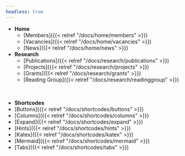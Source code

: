 ```yaml
---
headless: true
---
```


- **Home**
  - [Members]({{< relref "/docs/home/members" >}}) 
  - [Vacancies]({{< relref "/docs/home/vacancies" >}}) 
  - [News]({{< relref "/docs/home/news" >}}) 
- **Research**
  - [Publications]({{< relref "/docs/research/publications" >}}) 
  - [Projects]({{< relref "/docs/research/projects" >}}) 
  - [Grants]({{< relref "/docs/research/grants" >}})
  - [Reading Group]({{< relref "/docs/research/readinggroup" >}})
<br />

- **Shortcodes**
- [Buttons]({{< relref "/docs/shortcodes/buttons" >}})
- [Columns]({{< relref "/docs/shortcodes/columns" >}})
- [Expand]({{< relref "/docs/shortcodes/expand" >}})
- [Hints]({{< relref "/docs/shortcodes/hints" >}})
- [Katex]({{< relref "/docs/shortcodes/katex" >}})
- [Mermaid]({{< relref "/docs/shortcodes/mermaid" >}})
- [Tabs]({{< relref "/docs/shortcodes/tabs" >}})
<br />
